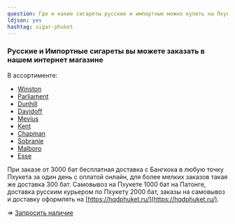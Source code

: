 ```yaml
---
question: Где и какие сигареты русские и импортные можно купить на Пхукете?
ldjson: yes 
hashtag: sigar-phuket
---
```


### Русские и Импортные сигареты вы можете заказать в нашем интернет магазине

В ассортименте:

* [Winston](https://hqdphuket.ru/)
* [Parliament](https://hqdphuket.ru/)
* [Dunhill](https://hqdphuket.ru/)
* [Davidoff](https://hqdphuket.ru/)
* [Mevius](https://hqdphuket.ru/)
* [Kent](https://hqdphuket.ru/)
* [Chapman](https://hqdphuket.ru/)
* [Sobranie](https://hqdphuket.ru/)
* [Malboro](https://hqdphuket.ru/)
* [Esse](https://hqdphuket.ru/)

При заказе от 3000 бат бесплатная доставка c Бангкока в любую точку Пхукета за один день с оплатой онлайн, для более мелких заказов такая же доставка 300 бат. Самовывоз на Пхукете 1000 бат на Патонге, доставка русским курьером по Пхукету 2000 бат,  заказы на самовывоз и доставку оформлять на [https://hqdphuket.ru/](https://hqdphuket.ru/).

=> [Запросить наличие](https://t.me/kolesnikov1988)
